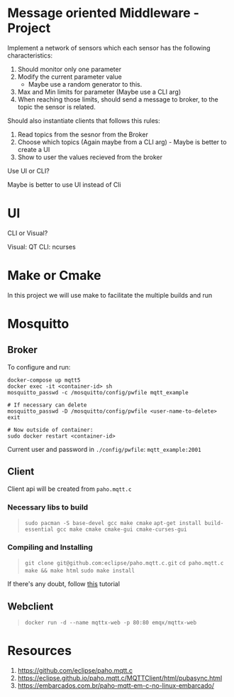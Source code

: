 # Message oriented Middleware  -  Project

Implement a network of sensors which each sensor has the following characteristics:

1. Should monitor only one parameter
2. Modify the current parameter value
    - Maybe use a random generator to this.
3. Max and Min limits for parameter (Maybe use a CLI arg)
4. When reaching those limits, should send a message to broker, to the topic the sensor is related.

Should also instantiate clients that follows this rules:

1. Read topics from the sesnor from the Broker
2. Choose which topics (Again maybe from a CLI arg) - Maybe is better to create a UI
3. Show to user the values recieved from the broker

Use UI or CLI?

Maybe is better to use UI instead of Cli

# UI
CLI or Visual?

Visual: QT
CLI: ncurses

# Make or Cmake 

In this project we will use make to facilitate the multiple builds and run

# Mosquitto

## Broker

To configure and run:

```
docker-compose up mqtt5
docker exec -it <container-id> sh
mosquitto_passwd -c /mosquitto/config/pwfile mqtt_example

# If necessary can delete
mosquitto_passwd -D /mosquitto/config/pwfile <user-name-to-delete>
exit

# Now outside of container:
sudo docker restart <container-id>
```

Current user and password in `./config/pwfile`: `mqtt_example:2001`

## Client

Client api will be created from `paho.mqtt.c`

### Necessary libs to build
> `sudo pacman -S base-devel gcc make cmake`
> `apt-get install build-essential gcc make cmake cmake-gui cmake-curses-gui`

### Compiling and Installing
> `git clone git@github.com:eclipse/paho.mqtt.c.git`
> `cd paho.mqtt.c`
> `make && make html`
> `sudo make install`

If there's any doubt, follow [this](https://embarcados.com.br/paho-mqtt-em-c-no-linux-embarcado/) tutorial 

## Webclient

> `docker run -d --name mqttx-web -p 80:80 emqx/mqttx-web`

# Resources

1. https://github.com/eclipse/paho.mqtt.c
2. https://eclipse.github.io/paho.mqtt.c/MQTTClient/html/pubasync.html
3. https://embarcados.com.br/paho-mqtt-em-c-no-linux-embarcado/
